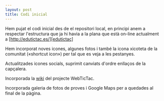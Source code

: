 ```yaml
---
layout: post
title: Codi inicial
---
```


Hem pujat el codi inicial des de el repositori local, en principi anem a respectar l'estructura que ja hi havia a la plana que està on-line actualment a [http://edutictac.es/][edutictac]

Hem incorporat noves icones, algunes fotos i també la icona xicoteta de la comunitat («shortcut icon») per tal que es veja a les pestanyes.

Actualitzades icones socials, suprimit canviats d'ordre enllaços de la capçalera.

Incorporada la [wiki][webtictac] del projecte WebTicTac.

Incorporada galeria de fotos de proves i Google Maps per a quedades al final de la pàgina.


[edutictac]:	http://edutictac.es/
[webtictac]:	https://github.com/Edutictac/webtictac/wiki
